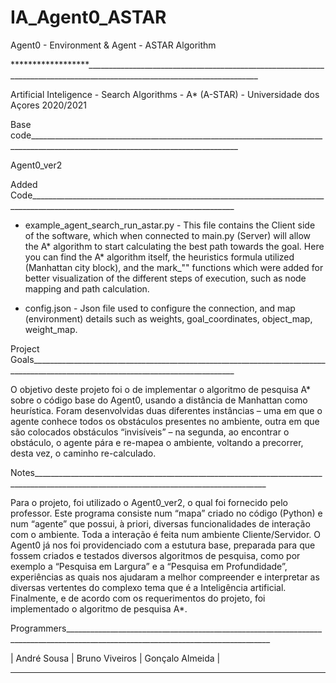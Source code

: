 # IA_Agent0_ASTAR
Agent0 - Environment &amp; Agent - ASTAR Algorithm

******************_________________________________________________________________________________________________________________________

Artificial Inteligence - Search Algorithms - A* (A-STAR) - Universidade dos Açores 2020/2021

Base code__________________________________________________________________________________________________________________________________


  Agent0_ver2 
 
Added Code_________________________________________________________________________________________________________________________________

  - example_agent_search_run_astar.py - This file contains the Client side of the software, which when connected to main.py (Server) will allow the A* algorithm to start calculating the best path towards the goal. Here you can find the A* algorithm itself, the heuristics formula utilized (Manhattan city block), and the mark_"" functions which were added for better visualization of the different steps of execution, such as node mapping and path calculation.
  
  - config.json - Json file used to configure the connection, and map (environment) details such as weights, goal_coordinates, object_map, weight_map.

Project Goals_________________________________________________________________________________________________________________________________

O objetivo deste projeto foi o de implementar o algoritmo de pesquisa A* sobre o código base do Agent0, usando a distância de Manhattan como heurística. Foram desenvolvidas duas diferentes instâncias – uma em que o agente conhece todos os obstáculos presentes no ambiente, outra em que são colocados obstáculos “invisíveis” – na segunda, ao encontrar o obstáculo, o agente pára e re-mapea o ambiente, voltando a precorrer, desta vez, o caminho re-calculado.

Notes________________________________________________________________________________________________________________________________________

Para o projeto, foi utilizado o Agent0_ver2, o qual foi fornecido pelo professor. Este programa consiste num “mapa” criado no código (Python) e num “agente” que possui, à priori, diversas funcionalidades de interação com o ambiente. Toda a interação é feita num ambiente Cliente/Servidor. 
O Agent0 já nos foi providenciado com a estutura base, preparada para que fossem criados e testados diversos algoritmos de pesquisa, como por exemplo a “Pesquisa em Largura” e a “Pesquisa em Profundidade”, experiências as quais nos ajudaram a melhor compreender e interpretar as diversas vertentes do complexo tema que é a Inteligência artificial. 
Finalmente, e de acordo com os requerimentos do projeto, foi implementado o algoritmo de pesquisa A*.

Programmers_________________________________________________________________________________________________________________________________
  
|    André Sousa    |    Bruno Viveiros    |    Gonçalo Almeida    |

___________________________________________________________________________________________________________________________________________
